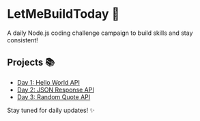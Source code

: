 # LetMeBuildToday 🚀
A daily Node.js coding challenge campaign to build skills and stay consistent!  

## Projects 📚
- [Day 1: Hello World API](https://github.com/linolila/LetMeBuildToday/tree/main/Day1)  
- [Day 2: JSON Response API](Day2_JSONResponse/README.md)  
- [Day 3: Random Quote API](Day3_QuoteAPI/README.md)  

Stay tuned for daily updates! ✨
